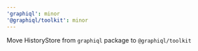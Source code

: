 ```yaml
---
'graphiql': minor
'@graphiql/toolkit': minor
---
```


Move HistoryStore from `graphiql` package to `@graphiql/toolkit`
